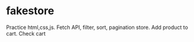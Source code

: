 # fakestore
Practice html,css,js. Fetch API, filter, sort, pagination store. Add product to cart. Check cart
